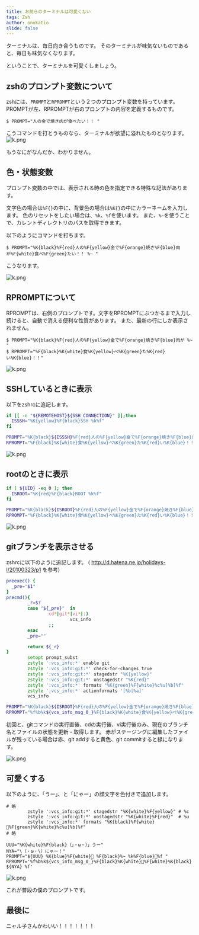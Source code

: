 ```yaml
---
title: お前らのターミナルは可愛くない
tags: Zsh
author: onokatio
slide: false
---
```

ターミナルは、毎日向き合うものです。
そのターミナルが味気ないものであると、毎日も味気なくなります。


ということで、ターミナルを可愛くしましょう。 

## zshのプロンプト変数について

zshには、`PROMPT`と`RPROMPT`という２つのプロンプト変数を持っています。
PROMPTが左、RPROMPTが右のプロンプトの内容を定義するものです。

```
$ PROMPT="人の金で焼き肉が食べたい！！ "
```
こうコマンドを打とうものなら、ターミナルが欲望に溢れたものとなります。
![k.png](https://qiita-image-store.s3.amazonaws.com/0/154157/c700cfb5-2a4f-0e99-55dd-cff51e7a007a.png)

もうなにがなんだか、わかりません。

## 色・状態変数

プロンプト変数の中では、表示される時の色を指定できる特殊な記法があります。

文字色の場合は`%F{}`の中に、背景色の場合は`%K{}`の中にカラーネームを入力します。
色のリセットをしたい場合は、`%k`、`%f`を使います。
また、`%~`を使うことで、カレントディレクトリのパスを取得できます。

以下のようにコマンドを打ちます。

```
$ PROMPT="%K{black}%F{red}人の%F{yellow}金で%F{orange}焼き%F{blue}肉が%F{white}食べ%F{green}たい！！ %~ "
```

こうなります。

![k.png](https://qiita-image-store.s3.amazonaws.com/0/154157/d9ff6e8b-c78f-b317-71c4-2bde1c2062de.png)

## RPROMPTについて

RPROMPTは、右側のプロンプトです。文字をRPROMPTにぶつかるまで入力し続けると、自動で消える便利な性質があります。
また、最新の行にしか表示されません。

```
$ PROMPT="%K{black}%F{red}人の%F{yellow}金で%F{orange}焼き%F{blue}肉が %~ "
$ RPROMPT="%F{black}%K{white}食%K{yellow}べ%K{green}た%K{red}い%K{blue}！！"
```

![k.png](https://qiita-image-store.s3.amazonaws.com/0/154157/2b096afa-6cc6-705b-d4ca-c9e4a1d05642.png)

## SSHしているときに表示

以下をzshrcに追記します。

```zsh
if [[ -n "${REMOTEHOST}${SSH_CONNECTION}" ]];then
  ISSSH="%K{yellow}%F{black}SSH %k%f"
fi

PROMPT="%K{black}${ISSSH}%F{red}人の%F{yellow}金で%F{orange}焼き%F{blue}肉が %~ "
RPROMPT="%F{black}%K{white}食%K{yellow}べ%K{green}た%K{red}い%K{blue}！！"
```

![k.png](https://qiita-image-store.s3.amazonaws.com/0/154157/9bf98f92-2207-cde8-7368-df3dc0398af1.png)

## rootのときに表示

```zsh
if [ ${UID} -eq 0 ]; then
  ISROOT="%K{red}%F{black}ROOT %k%f"
fi

PROMPT="%K{black}${ISROOT}%F{red}人の%F{yellow}金で%F{orange}焼き%F{blue}肉が %~ "
RPROMPT="%F{black}%K{white}食%K{yellow}べ%K{green}た%K{red}い%K{blue}！！"
```

![k.png](https://qiita-image-store.s3.amazonaws.com/0/154157/9336ae3d-406a-03e3-69fe-e9e7dbc54def.png)

## gitブランチを表示させる

zshrcに以下のように追記します。
( http://d.hatena.ne.jp/holidays-l/20100323/p1 を参考)

```zsh
preexec() {
  _pre="$1"
}
precmd(){
        _r=$?
        case "${_pre}"  in
                cd*|git*|vi*|:)
                        vcs_info
                ;;
        esac
        _pre=""

        return ${_r}
}
        setopt prompt_subst
        zstyle ':vcs_info:*' enable git
        zstyle ':vcs_info:git:*' check-for-changes true
        zstyle ':vcs_info:git:*' stagedstr "%K{yellow}"
        zstyle ':vcs_info:git:*' unstagedstr "%K{red}"
        zstyle ':vcs_info:*' formats "%K{green}%F{white}%c%u[%b]%f"
        zstyle ':vcs_info:*' actionformats '[%b|%a]'
        vcs_info

PROMPT="%K{black}${ISROOT}%F{red}人の%F{yellow}金で%F{orange}焼き%F{blue}肉が %~ "
RPROMPT="%f%b%k${vcs_info_msg_0_}%F{black}%K{white}食%K{yellow}べ%K{green}た%K{red}い%K{blue}！！"

```

初回と、gitコマンドの実行直後、cdの実行後、vi実行後のみ、現在のブランチ名とファイルの状態を更新・取得します。
赤がステージングに編集したファイルが残っている場合は赤、git addすると黄色、git commitすると緑になります。

![k.png](https://qiita-image-store.s3.amazonaws.com/0/154157/231eb40d-e3a8-80c3-179e-b0c046203289.png)


## 可愛くする

以下のように、「うー」、と「にゃー」の顔文字を色付きで追加します。

```
# 略
        zstyle ':vcs_info:git:*' stagedstr "%K{white}%F{yellow}" # %c
        zstyle ':vcs_info:git:*' unstagedstr "%K{white}%F{red}"  # %u
        zstyle ':vcs_info:*' formats "%K{black}%F{white}%F{green}%K{white}%c%u[%b]%f"
# 略

UUU="%K{white}%F{black}（」・ω・）」うー"
NYA="\（・ω・\）にゃー！"
PROMPT="${UUU} %K{blue}%F{white} %F{black}%~ %k%F{blue}%f "
RPROMPT='%f%b%k${vcs_info_msg_0_}%F{black}%K{white}%F{white}%K{black} ${NYA} %f'
```

![k.png](https://qiita-image-store.s3.amazonaws.com/0/154157/a6d7a1bf-9508-b77d-f136-0405020863dc.png)


これが普段の僕のプロンプトです。

## 最後に

ニャル子さんかわいい！！！！！！！

